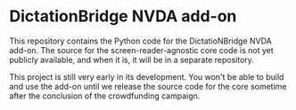 # DictationBridge NVDA add-on

This repository contains the Python code for the DictatioNBridge NVDA add-on. The source for the screen-reader-agnostic core code is not yet publicly available, and when it is, it will be in a separate repository.

This project is still very early in its development. You won't be able to build and use the add-on until we release the source code for the core sometime after the conclusion of the crowdfunding campaign.
